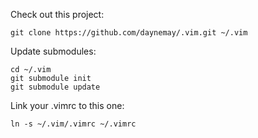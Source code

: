 Check out this project:

    git clone https://github.com/daynemay/.vim.git ~/.vim

Update submodules:

    cd ~/.vim
    git submodule init
    git submodule update

Link your .vimrc to this one:

    ln -s ~/.vim/.vimrc ~/.vimrc
